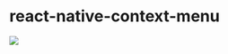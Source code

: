 # react-native-context-menu

![](https://github.com/brnho/react-native-context-menu/blob/main/Demo.gif)
